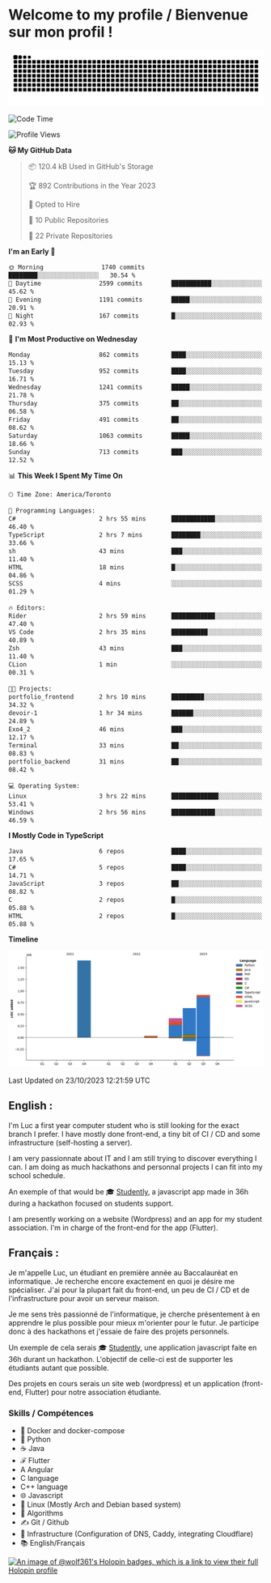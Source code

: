 # Welcome to my profile / Bienvenue sur mon profil !

![snake gif](https://github.com/wolf-361/wolf-361/blob/output/github-contribution-grid-snake.svg)

<!--START_SECTION:waka-->
![Code Time](http://img.shields.io/badge/Code%20Time-416%20hrs-blue)

![Profile Views](http://img.shields.io/badge/Profile%20Views-0-blue)

**🐱 My GitHub Data** 

> 📦 120.4 kB Used in GitHub's Storage 
 > 
> 🏆 892 Contributions in the Year 2023
 > 
> 💼 Opted to Hire
 > 
> 📜 10 Public Repositories 
 > 
> 🔑 22 Private Repositories 
 > 
**I'm an Early 🐤** 

```text
🌞 Morning                1740 commits        ████████░░░░░░░░░░░░░░░░░   30.54 % 
🌆 Daytime                2599 commits        ███████████░░░░░░░░░░░░░░   45.62 % 
🌃 Evening                1191 commits        █████░░░░░░░░░░░░░░░░░░░░   20.91 % 
🌙 Night                  167 commits         █░░░░░░░░░░░░░░░░░░░░░░░░   02.93 % 
```
📅 **I'm Most Productive on Wednesday** 

```text
Monday                   862 commits         ████░░░░░░░░░░░░░░░░░░░░░   15.13 % 
Tuesday                  952 commits         ████░░░░░░░░░░░░░░░░░░░░░   16.71 % 
Wednesday                1241 commits        █████░░░░░░░░░░░░░░░░░░░░   21.78 % 
Thursday                 375 commits         ██░░░░░░░░░░░░░░░░░░░░░░░   06.58 % 
Friday                   491 commits         ██░░░░░░░░░░░░░░░░░░░░░░░   08.62 % 
Saturday                 1063 commits        █████░░░░░░░░░░░░░░░░░░░░   18.66 % 
Sunday                   713 commits         ███░░░░░░░░░░░░░░░░░░░░░░   12.52 % 
```


📊 **This Week I Spent My Time On** 

```text
🕑︎ Time Zone: America/Toronto

💬 Programming Languages: 
C#                       2 hrs 55 mins       ████████████░░░░░░░░░░░░░   46.40 % 
TypeScript               2 hrs 7 mins        ████████░░░░░░░░░░░░░░░░░   33.66 % 
sh                       43 mins             ███░░░░░░░░░░░░░░░░░░░░░░   11.40 % 
HTML                     18 mins             █░░░░░░░░░░░░░░░░░░░░░░░░   04.86 % 
SCSS                     4 mins              ░░░░░░░░░░░░░░░░░░░░░░░░░   01.29 % 

🔥 Editors: 
Rider                    2 hrs 59 mins       ████████████░░░░░░░░░░░░░   47.40 % 
VS Code                  2 hrs 35 mins       ██████████░░░░░░░░░░░░░░░   40.89 % 
Zsh                      43 mins             ███░░░░░░░░░░░░░░░░░░░░░░   11.40 % 
CLion                    1 min               ░░░░░░░░░░░░░░░░░░░░░░░░░   00.31 % 

🐱‍💻 Projects: 
portfolio_frontend       2 hrs 10 mins       █████████░░░░░░░░░░░░░░░░   34.32 % 
devoir-1                 1 hr 34 mins        ██████░░░░░░░░░░░░░░░░░░░   24.89 % 
Exo4_2                   46 mins             ███░░░░░░░░░░░░░░░░░░░░░░   12.17 % 
Terminal                 33 mins             ██░░░░░░░░░░░░░░░░░░░░░░░   08.83 % 
portfolio_backend        31 mins             ██░░░░░░░░░░░░░░░░░░░░░░░   08.42 % 

💻 Operating System: 
Linux                    3 hrs 22 mins       █████████████░░░░░░░░░░░░   53.41 % 
Windows                  2 hrs 56 mins       ████████████░░░░░░░░░░░░░   46.59 % 
```

**I Mostly Code in TypeScript** 

```text
Java                     6 repos             ████░░░░░░░░░░░░░░░░░░░░░   17.65 % 
C#                       5 repos             ████░░░░░░░░░░░░░░░░░░░░░   14.71 % 
JavaScript               3 repos             ██░░░░░░░░░░░░░░░░░░░░░░░   08.82 % 
C                        2 repos             █░░░░░░░░░░░░░░░░░░░░░░░░   05.88 % 
HTML                     2 repos             █░░░░░░░░░░░░░░░░░░░░░░░░   05.88 % 
```



**Timeline**

![Lines of Code chart](https://raw.githubusercontent.com/wolf-361/wolf-361/main/assets/bar_graph.png)


 Last Updated on 23/10/2023 12:21:59 UTC
<!--END_SECTION:waka-->

## English : 

I'm Luc a first year computer student who is still looking for the exact branch I prefer. I have mostly done front-end, a tiny bit of CI / CD and some infrastructure (self-hosting a server).

I am very passionnate about IT and I am still trying to discover everything I can. I am doing as much hackathons and personnal projects I can fit into my school schedule.

An exemple of that would be 🎓 [Studently](https://github.com/wolf-361/Studently-CodeJam12), a javascript app made in 36h during a hackathon focused on students support.

I am presently working on a website (Wordpress) and an app for my student association. I'm in charge of the front-end for the app (Flutter).

## Français :

Je m'appelle Luc, un étudiant en première année au Baccalauréat en informatique. Je recherche encore exactement en quoi je désire me spécialiser. J'ai pour la plupart fait du front-end, un peu de CI / CD et de l'infrastructure pour avoir un serveur maison.

Je me sens très passionné de l'informatique, je cherche présentement à en apprendre le plus possible pour mieux m'orienter pour le futur. Je participe donc à des hackathons et j'essaie de faire des projets personnels.

Un exemple de cela serais 🎓 [Studently](https://github.com/wolf-361/Studently-CodeJam12), une application javascript faite en 36h durant un hackathon. L'objectif de celle-ci est de supporter les étudiants autant que possible.

Des projets en cours serais un site web (wordpress) et un application (front-end, Flutter) pour notre association étudiante.

###  Skills / Compétences

* 🐋 Docker and docker-compose
* 🐍 Python
* ☕ Java
* ℱ Flutter
* A Angular
* C language
* C++ language
* 🌐 Javascript
* 🐧 Linux (Mostly Arch and Debian based system)
* 🧩 Algorithms
* ✍️ Git / Github
* 📜 Infrastructure (Configuration of DNS, Caddy, integrating Cloudflare)
* 📚 English/Français

[![An image of @wolf361's Holopin badges, which is a link to view their full Holopin profile](https://holopin.me/wolf361)](https://holopin.io/@wolf361)


